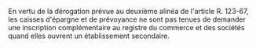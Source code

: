 
  
En vertu de la dérogation prévue au deuxième alinéa de l'article R. 123-67, les caisses d'épargne et de prévoyance ne sont pas tenues de demander une inscription complémentaire au registre du commerce et des sociétés quand elles ouvrent un établissement secondaire.

